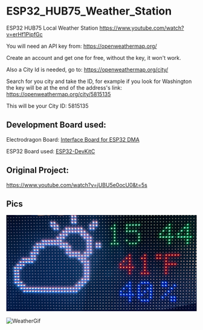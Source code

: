 # ESP32_HUB75_Weather_Station
ESP32 HUB75 Local Weather Station
https://www.youtube.com/watch?v=erHf1PipfGc

You will need an API key from: https://openweathermap.org/

Create an account and get one for free, without the key, it won't work.

Also a City Id is needed, go to: https://openweathermap.org/city/

Search for you city and take the ID, for example if you look for Washington the key will be
at the end of the address's link: https://openweathermap.org/city/5815135

This will be your City ID: 5815135
## Development Board used:

Electrodragon Board: [Interface Board for ESP32 DMA](https://www.electrodragon.com/product/rgb-matrix-panel-drive-interface-board-for-esp32-dma/)

ESP32 Board used: [ESP32-DevKitC ](https://www.electrodragon.com/product/esp32-devkitc/)

## 

## Original Project:

https://www.youtube.com/watch?v=jUBU5e0ocU0&t=5s

## Pics

![WetherPic](/images/WeatherPic.jpg)

![WeatherGif](/images/WeatherGif.gif)
